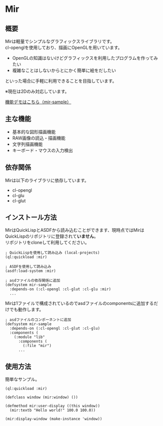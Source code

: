 
# Mir

## 概要

Mirは軽量でシンプルなグラフィックスライブラリです。  
cl-openglを使用しており、描画にOpenGLを用いています。

* OpenGLの知識はないけどグラフィックスを利用したプログラムを作ってみたい  
* 複雑なことはしないからとにかく簡単に絵をだしたい

といった場合に手軽に利用できることを目指しています。

※現在は2Dのみ対応しています。

[機能デモはこちら（mir-sample）](https://github.com/singy15/mir-sample)

## 主な機能

* 基本的な図形描画機能
* RAW画像の読込・描画機能
* 文字列描画機能
* キーボード・マウスの入力検出

## 依存関係

Mirは以下のライブラリに依存しています。

* cl-opengl
* cl-glu
* cl-glut

## インストール方法

MirはQuickLispとASDFから読み込むことができます、現時点ではMirはQuickLispのリポジトリに登録されて**いません**。  
リポジトリをcloneして利用してください。

```
; QuickLispを使用して読み込み (local-projects)
(ql:quickload :mir)
```

```
; ASDFを使用して読み込み
(asdf:load-system :mir)
```

```
; asdファイルの依存関係に追加
(defsystem mir-sample
  :depends-on (:cl-opengl :cl-glut :cl-glu :mir)
  ...
```

Mirは1ファイルで構成されているのでasdファイルのcomponentsに追加するだけでも動作します。

```
; asdファイルのコンポーネントに追加
(defsystem mir-sample
  :depends-on (:cl-opengl :cl-glut :cl-glu)
  :components (
    (:module "lib"
      :components (
        (:file "mir")
      ...

```

## 使用方法

簡単なサンプル。

```
(ql:quickload :mir)

(defclass window (mir:window) ())

(defmethod mir:user-display ((this window))
  (mir:textb "Hello world!" 100.0 100.0))

(mir:display-window (make-instance 'window))
```

